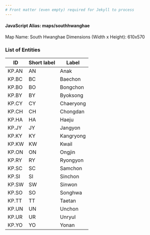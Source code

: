 ```yaml
---
# Front matter (even empty) required for Jekyll to process
---
```


#### JavaScript Alias: maps/southhwanghae

Map Name: South Hwanghae
Dimensions (Width x Height): 610x570





### List of Entities

ID | Short label | Label
---|---|---|
KP.AN|AN|Anak
KP.BC|BC|Baechon
KP.BO|BO|Bongchon
KP.BY|BY|Byoksong
KP.CY|CY|Chaeryong
KP.CH|CH|Chongdan
KP.HA|HA|Haeju
KP.JY|JY|Jangyon
KP.KY|KY|Kangryong
KP.KW|KW|Kwail
KP.ON|ON|Ongjin
KP.RY|RY|Ryongyon
KP.SC|SC|Samchon
KP.SI|SI|Sinchon
KP.SW|SW|Sinwon
KP.SO|SO|Songhwa
KP.TT|TT|Taetan
KP.UN|UN|Unchon
KP.UR|UR|Unryul
KP.YO|YO|Yonan
